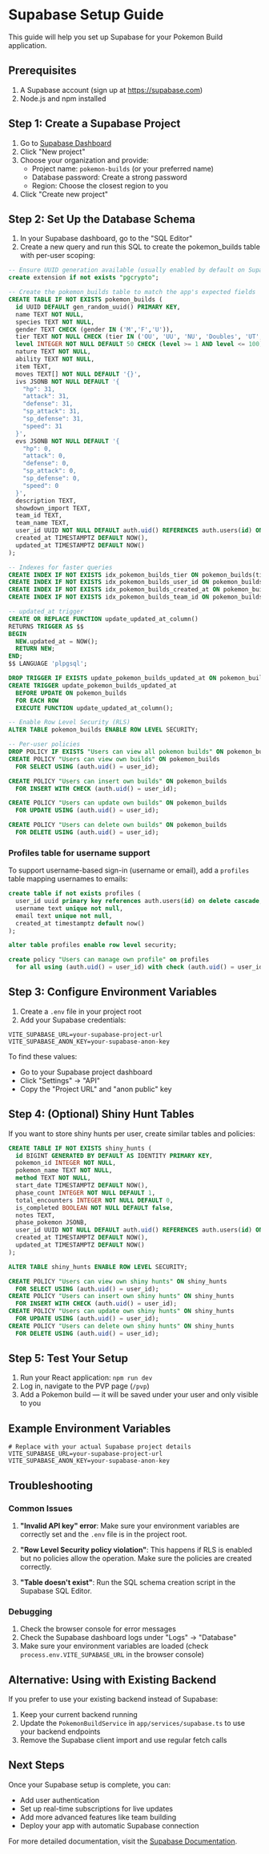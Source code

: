 # Supabase Setup Guide

This guide will help you set up Supabase for your Pokemon Build application.

## Prerequisites

1. A Supabase account (sign up at https://supabase.com)
2. Node.js and npm installed

## Step 1: Create a Supabase Project

1. Go to [Supabase Dashboard](https://supabase.com/dashboard)
2. Click "New project"
3. Choose your organization and provide:
   - Project name: `pokemon-builds` (or your preferred name)
   - Database password: Create a strong password
   - Region: Choose the closest region to you
4. Click "Create new project"

## Step 2: Set Up the Database Schema

1. In your Supabase dashboard, go to the "SQL Editor"
2. Create a new query and run this SQL to create the pokemon_builds table with per-user scoping:

```sql
-- Ensure UUID generation available (usually enabled by default on Supabase)
create extension if not exists "pgcrypto";

-- Create the pokemon_builds table to match the app's expected fields
CREATE TABLE IF NOT EXISTS pokemon_builds (
  id UUID DEFAULT gen_random_uuid() PRIMARY KEY,
  name TEXT NOT NULL,
  species TEXT NOT NULL,
  gender TEXT CHECK (gender IN ('M','F','U')),
  tier TEXT NOT NULL CHECK (tier IN ('OU', 'UU', 'NU', 'Doubles', 'UT', 'LC')),
  level INTEGER NOT NULL DEFAULT 50 CHECK (level >= 1 AND level <= 100),
  nature TEXT NOT NULL,
  ability TEXT NOT NULL,
  item TEXT,
  moves TEXT[] NOT NULL DEFAULT '{}',
  ivs JSONB NOT NULL DEFAULT '{
    "hp": 31,
    "attack": 31,
    "defense": 31,
    "sp_attack": 31,
    "sp_defense": 31,
    "speed": 31
  }',
  evs JSONB NOT NULL DEFAULT '{
    "hp": 0,
    "attack": 0,
    "defense": 0,
    "sp_attack": 0,
    "sp_defense": 0,
    "speed": 0
  }',
  description TEXT,
  showdown_import TEXT,
  team_id TEXT,
  team_name TEXT,
  user_id UUID NOT NULL DEFAULT auth.uid() REFERENCES auth.users(id) ON DELETE CASCADE,
  created_at TIMESTAMPTZ DEFAULT NOW(),
  updated_at TIMESTAMPTZ DEFAULT NOW()
);

-- Indexes for faster queries
CREATE INDEX IF NOT EXISTS idx_pokemon_builds_tier ON pokemon_builds(tier);
CREATE INDEX IF NOT EXISTS idx_pokemon_builds_user_id ON pokemon_builds(user_id);
CREATE INDEX IF NOT EXISTS idx_pokemon_builds_created_at ON pokemon_builds(created_at);
CREATE INDEX IF NOT EXISTS idx_pokemon_builds_team_id ON pokemon_builds(team_id);

-- updated_at trigger
CREATE OR REPLACE FUNCTION update_updated_at_column()
RETURNS TRIGGER AS $$
BEGIN
  NEW.updated_at = NOW();
  RETURN NEW;
END;
$$ LANGUAGE 'plpgsql';

DROP TRIGGER IF EXISTS update_pokemon_builds_updated_at ON pokemon_builds;
CREATE TRIGGER update_pokemon_builds_updated_at
  BEFORE UPDATE ON pokemon_builds
  FOR EACH ROW
  EXECUTE FUNCTION update_updated_at_column();

-- Enable Row Level Security (RLS)
ALTER TABLE pokemon_builds ENABLE ROW LEVEL SECURITY;

-- Per-user policies
DROP POLICY IF EXISTS "Users can view all pokemon builds" ON pokemon_builds;
CREATE POLICY "Users can view own builds" ON pokemon_builds
  FOR SELECT USING (auth.uid() = user_id);

CREATE POLICY "Users can insert own builds" ON pokemon_builds
  FOR INSERT WITH CHECK (auth.uid() = user_id);

CREATE POLICY "Users can update own builds" ON pokemon_builds
  FOR UPDATE USING (auth.uid() = user_id);

CREATE POLICY "Users can delete own builds" ON pokemon_builds
  FOR DELETE USING (auth.uid() = user_id);
```

### Profiles table for username support

To support username-based sign-in (username or email), add a `profiles` table mapping usernames to emails:

```sql
create table if not exists profiles (
  user_id uuid primary key references auth.users(id) on delete cascade,
  username text unique not null,
  email text unique not null,
  created_at timestamptz default now()
);

alter table profiles enable row level security;

create policy "Users can manage own profile" on profiles
  for all using (auth.uid() = user_id) with check (auth.uid() = user_id);
```

## Step 3: Configure Environment Variables

1. Create a `.env` file in your project root
2. Add your Supabase credentials:

```env
VITE_SUPABASE_URL=your-supabase-project-url
VITE_SUPABASE_ANON_KEY=your-supabase-anon-key
```

To find these values:
- Go to your Supabase project dashboard
- Click "Settings" → "API"
- Copy the "Project URL" and "anon public" key

## Step 4: (Optional) Shiny Hunt Tables

If you want to store shiny hunts per user, create similar tables and policies:

```sql
CREATE TABLE IF NOT EXISTS shiny_hunts (
  id BIGINT GENERATED BY DEFAULT AS IDENTITY PRIMARY KEY,
  pokemon_id INTEGER NOT NULL,
  pokemon_name TEXT NOT NULL,
  method TEXT NOT NULL,
  start_date TIMESTAMPTZ DEFAULT NOW(),
  phase_count INTEGER NOT NULL DEFAULT 1,
  total_encounters INTEGER NOT NULL DEFAULT 0,
  is_completed BOOLEAN NOT NULL DEFAULT false,
  notes TEXT,
  phase_pokemon JSONB,
  user_id UUID NOT NULL DEFAULT auth.uid() REFERENCES auth.users(id) ON DELETE CASCADE,
  created_at TIMESTAMPTZ DEFAULT NOW(),
  updated_at TIMESTAMPTZ DEFAULT NOW()
);

ALTER TABLE shiny_hunts ENABLE ROW LEVEL SECURITY;

CREATE POLICY "Users can view own shiny hunts" ON shiny_hunts
  FOR SELECT USING (auth.uid() = user_id);
CREATE POLICY "Users can insert own shiny hunts" ON shiny_hunts
  FOR INSERT WITH CHECK (auth.uid() = user_id);
CREATE POLICY "Users can update own shiny hunts" ON shiny_hunts
  FOR UPDATE USING (auth.uid() = user_id);
CREATE POLICY "Users can delete own shiny hunts" ON shiny_hunts
  FOR DELETE USING (auth.uid() = user_id);
```

## Step 5: Test Your Setup

1. Run your React application: `npm run dev`
2. Log in, navigate to the PVP page (`/pvp`)
3. Add a Pokemon build — it will be saved under your user and only visible to you

## Example Environment Variables

```env
# Replace with your actual Supabase project details
VITE_SUPABASE_URL=your-supabase-project-url
VITE_SUPABASE_ANON_KEY=your-supabase-anon-key
```

## Troubleshooting

### Common Issues

1. **"Invalid API key" error**: Make sure your environment variables are correctly set and the `.env` file is in the project root.

2. **"Row Level Security policy violation"**: This happens if RLS is enabled but no policies allow the operation. Make sure the policies are created correctly.

3. **"Table doesn't exist"**: Run the SQL schema creation script in the Supabase SQL Editor.

### Debugging

1. Check the browser console for error messages
2. Check the Supabase dashboard logs under "Logs" → "Database"
3. Make sure your environment variables are loaded (check `process.env.VITE_SUPABASE_URL` in the browser console)

## Alternative: Using with Existing Backend

If you prefer to use your existing backend instead of Supabase:

1. Keep your current backend running
2. Update the `PokemonBuildService` in `app/services/supabase.ts` to use your backend endpoints
3. Remove the Supabase client import and use regular fetch calls

## Next Steps

Once your Supabase setup is complete, you can:
- Add user authentication
- Set up real-time subscriptions for live updates
- Add more advanced features like team building
- Deploy your app with automatic Supabase connection

For more detailed documentation, visit the [Supabase Documentation](https://supabase.com/docs). 